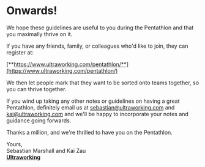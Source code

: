 # Onwards!

We hope these guidelines are useful to you during the Pentathlon and that you maximally thrive on it.

If you have any friends, family, or colleagues who'd like to join, they can register at:

[**https://www.ultraworking.com/pentathlon/**](https://www.ultraworking.com/pentathlon/)

We then let people mark that they want to be sorted onto teams together, so you can thrive together.

If you wind up taking any other notes or guidelines on having a great Pentathlon, definitely email us at sebastian@ultraworking.com and kai@ultraworking.com and we'll be happy to incorporate your notes and guidance going forwards.

Thanks a million, and we're thrilled to have you on the Pentathlon.

Yours,  
Sebastian Marshall and Kai Zau  
[**Ultraworking**](https://www.ultraworking.com/)

